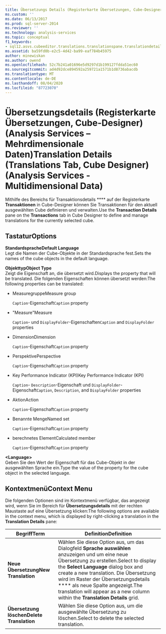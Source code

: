 ```yaml
---
title: Übersetzungs Details (Registerkarte Übersetzungen, Cube-Designer) (Analysis Services-Mehrdimensionale Daten) | Microsoft-Dokumentation
ms.custom: ''
ms.date: 06/13/2017
ms.prod: sql-server-2014
ms.reviewer: ''
ms.technology: analysis-services
ms.topic: conceptual
f1_keywords:
- sql12.asvs.cubeeditor.translations.translationspane.translationdetails.f1
ms.assetid: ba59fd0b-e2c5-4d42-ba99-eaf784b45975
author: minewiskan
ms.author: owend
ms.openlocfilehash: 52c7b241a01696e5d9297d1b199127fdda51ec60
ms.sourcegitcommit: ad4d92dce894592a259721a1571b1d8736abacdb
ms.translationtype: MT
ms.contentlocale: de-DE
ms.lasthandoff: 08/04/2020
ms.locfileid: "87723070"
---
```

# <a name="translation-details-translations-tab-cube-designer-analysis-services---multidimensional-data"></a><span data-ttu-id="02a78-102">Übersetzungsdetails (Registerkarte Übersetzungen, Cube-Designer) (Analysis Services – Mehrdimensionale Daten)</span><span class="sxs-lookup"><span data-stu-id="02a78-102">Translation Details (Translations Tab, Cube Designer) (Analysis Services - Multidimensional Data)</span></span>
  <span data-ttu-id="02a78-103">Mithilfe des Bereichs für Transaktionsdetails \*\*\*\* auf der Registerkarte **Transaktionen** in Cube-Designer können Sie Transaktionen für den aktuell ausgewählten Cube definieren und verwalten.</span><span class="sxs-lookup"><span data-stu-id="02a78-103">Use the **Transaction Details** pane on the **Transactions** tab in Cube Designer to define and manage translations for the currently selected cube.</span></span>  
  
## <a name="options"></a><span data-ttu-id="02a78-104">Tastatur</span><span class="sxs-lookup"><span data-stu-id="02a78-104">Options</span></span>  
 <span data-ttu-id="02a78-105">**Standardsprache**</span><span class="sxs-lookup"><span data-stu-id="02a78-105">**Default Language**</span></span>  
 <span data-ttu-id="02a78-106">Legt die Namen der Cube-Objekte in der Standardsprache fest.</span><span class="sxs-lookup"><span data-stu-id="02a78-106">Sets the names of the cube objects in the default language.</span></span>  
  
 <span data-ttu-id="02a78-107">**Objekttyp**</span><span class="sxs-lookup"><span data-stu-id="02a78-107">**Object Type**</span></span>  
 <span data-ttu-id="02a78-108">Zeigt die Eigenschaft an, die übersetzt wird.</span><span class="sxs-lookup"><span data-stu-id="02a78-108">Displays the property that will be translated.</span></span> <span data-ttu-id="02a78-109">Die folgenden Eigenschaften können übersetzt werden:</span><span class="sxs-lookup"><span data-stu-id="02a78-109">The following properties can be translated:</span></span>  
  
-   <span data-ttu-id="02a78-110">Measuregruppe</span><span class="sxs-lookup"><span data-stu-id="02a78-110">Measure group</span></span>  
  
     <span data-ttu-id="02a78-111">`Caption`-Eigenschaft</span><span class="sxs-lookup"><span data-stu-id="02a78-111">`Caption` property</span></span>  
  
-   <span data-ttu-id="02a78-112">"Measure"</span><span class="sxs-lookup"><span data-stu-id="02a78-112">Measure</span></span>  
  
     <span data-ttu-id="02a78-113">`Caption`- und `DisplayFolder`-Eigenschaften</span><span class="sxs-lookup"><span data-stu-id="02a78-113">`Caption` and `DisplayFolder` properties</span></span>  
  
-   <span data-ttu-id="02a78-114">Dimension</span><span class="sxs-lookup"><span data-stu-id="02a78-114">Dimension</span></span>  
  
     <span data-ttu-id="02a78-115">`Caption`-Eigenschaft</span><span class="sxs-lookup"><span data-stu-id="02a78-115">`Caption` property</span></span>  
  
-   <span data-ttu-id="02a78-116">Perspektive</span><span class="sxs-lookup"><span data-stu-id="02a78-116">Perspective</span></span>  
  
     <span data-ttu-id="02a78-117">`Caption`-Eigenschaft</span><span class="sxs-lookup"><span data-stu-id="02a78-117">`Caption` property</span></span>  
  
-   <span data-ttu-id="02a78-118">Key Performance Indicator (KPI)</span><span class="sxs-lookup"><span data-stu-id="02a78-118">Key Performance Indicator (KPI)</span></span>  
  
     <span data-ttu-id="02a78-119">`Caption`- `Description`-Eigenschaft und `DisplayFolder`-Eigenschaft</span><span class="sxs-lookup"><span data-stu-id="02a78-119">`Caption`, `Description`, and `DisplayFolder` properties</span></span>  
  
-   <span data-ttu-id="02a78-120">Aktion</span><span class="sxs-lookup"><span data-stu-id="02a78-120">Action</span></span>  
  
     <span data-ttu-id="02a78-121">`Caption`-Eigenschaft</span><span class="sxs-lookup"><span data-stu-id="02a78-121">`Caption` property</span></span>  
  
-   <span data-ttu-id="02a78-122">Benannte Menge</span><span class="sxs-lookup"><span data-stu-id="02a78-122">Named set</span></span>  
  
     <span data-ttu-id="02a78-123">`Caption`-Eigenschaft</span><span class="sxs-lookup"><span data-stu-id="02a78-123">`Caption` property</span></span>  
  
-   <span data-ttu-id="02a78-124">berechnetes Element</span><span class="sxs-lookup"><span data-stu-id="02a78-124">Calculated member</span></span>  
  
     <span data-ttu-id="02a78-125">`Caption`-Eigenschaft</span><span class="sxs-lookup"><span data-stu-id="02a78-125">`Caption` property</span></span>  
  
 **\<Language>**  
 <span data-ttu-id="02a78-126">Geben Sie den Wert der Eigenschaft für das Cube-Objekt in der ausgewählten Sprache ein.</span><span class="sxs-lookup"><span data-stu-id="02a78-126">Type the value of the property for the cube object in the selected language.</span></span>  
  
## <a name="context-menu"></a><span data-ttu-id="02a78-127">Kontextmenü</span><span class="sxs-lookup"><span data-stu-id="02a78-127">Context Menu</span></span>  
 <span data-ttu-id="02a78-128">Die folgenden Optionen sind im Kontextmenü verfügbar, das angezeigt wird, wenn Sie im Bereich für **Übersetzungsdetails** mit der rechten Maustaste auf eine Übersetzung klicken:</span><span class="sxs-lookup"><span data-stu-id="02a78-128">The following options are available in the context menu, which is displayed by right-clicking a translation in the **Translation Details** pane:</span></span>  
  
|<span data-ttu-id="02a78-129">Begriff</span><span class="sxs-lookup"><span data-stu-id="02a78-129">Term</span></span>|<span data-ttu-id="02a78-130">Definition</span><span class="sxs-lookup"><span data-stu-id="02a78-130">Definition</span></span>|  
|----------|----------------|  
|<span data-ttu-id="02a78-131">**Neue Übersetzung**</span><span class="sxs-lookup"><span data-stu-id="02a78-131">**New Translation**</span></span>|<span data-ttu-id="02a78-132">Wählen Sie diese Option aus, um das Dialogfeld **Sprache auswählen** anzuzeigen und um eine neue Übersetzung zu erstellen.</span><span class="sxs-lookup"><span data-stu-id="02a78-132">Select to display the **Select Language** dialog box and create a new translation.</span></span> <span data-ttu-id="02a78-133">Die Übersetzung wird im Raster der Übersetzungsdetails \*\*\*\* als neue Spalte angezeigt.</span><span class="sxs-lookup"><span data-stu-id="02a78-133">The translation will appear as a new column within the **Translation Details** grid.</span></span>|  
|<span data-ttu-id="02a78-134">**Übersetzung löschen**</span><span class="sxs-lookup"><span data-stu-id="02a78-134">**Delete Translation**</span></span>|<span data-ttu-id="02a78-135">Wählen Sie diese Option aus, um die ausgewählte Übersetzung zu löschen.</span><span class="sxs-lookup"><span data-stu-id="02a78-135">Select to delete the selected translation.</span></span>|  
  
  
